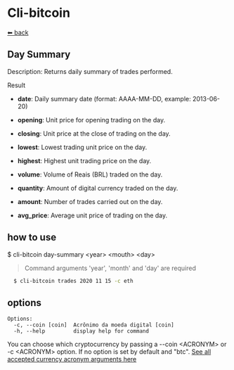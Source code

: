 # Cli-bitcoin

[⬅ back](../)

## Day Summary

Description: Returns daily summary of trades performed.


Result


* **date**: Daily summary date (format: AAAA-MM-DD, example: 2013-06-20)

* **opening**: Unit price for opening trading on the day.

* **closing**: Unit price at the close of trading on the day.

* **lowest**: Lowest trading unit price on the day.

* **highest**: Highest unit trading price on the day.

* **volume**: Volume of Reais (BRL) traded on the day.

* **quantity**: Amount of digital currency traded on the day.

* **amount**: Number of trades carried out on the day.

* **avg_price**: Average unit price of trading on the day.

## how to use

$ cli-bitcoin day-summary \<year> \<mouth> \<day>

> Command arguments 'year', 'month' and 'day' are required


```bash
  $ cli-bitcoin trades 2020 11 15 -c eth
```
## options
```
Options:
  -c, --coin [coin]  Acrônimo da moeda digital [coin]
  -h, --help         display help for command
```
 You can choose which cryptocurrency by passing a --coin \<ACRONYM> or -c \<ACRONYM> option. If no option is set by default and "btc".
[See all accepted currency acronym arguments here](doc/coin.md)
